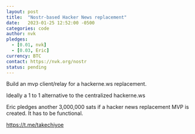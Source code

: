 ```yaml
---
layout: post
title:  "Nostr-based Hacker News replacement"
date:   2023-01-25 12:52:00 -0500
categories: code
author: nvk
pledges:
  - [0.01, nvk]
  - [0.03, Eric]
currency: BTC
contact: https://nvk.org/nostr
status: pending
---
```


Build an mvp client/relay for a hackerne.ws replacement. 

Ideally a 1 to 1 alternative to the centralized hackerne.ws

Eric pledges another 3,000,000 sats if a hacker news replacement MVP is created. It has to be functional.

https://t.me/takechiyoe

